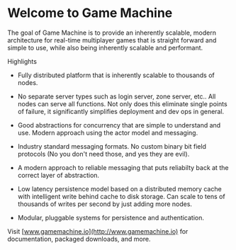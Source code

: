 # Welcome to Game Machine

The goal of Game Machine is to provide an inherently scalable, modern architecture for real-time multiplayer games that is straight forward and simple to use, while also being inherently scalable and performant.

Highlights

- Fully distributed platform that is inherently scalable to thousands of nodes.

- No separate server types such as login server, zone server, etc..  All nodes can serve all functions.  Not only does this eliminate single points of failure, it significantly simplifies deployment and dev ops in general.
 
- Good abstractions for concurrency that are simple to understand and use.  Modern approach using the actor model and messaging.

- Industry standard messaging formats.  No custom binary bit field protocols (No you don't need those, and yes they are evil).

- A modern approach to reliable messaging that puts reliabilty back at the correct layer of abstraction.

- Low latency persistence model based on a distributed memory cache with intelligent write behind cache to disk storage.  Can scale to tens of thousands of writes per second by just adding more nodes.

-  Modular, pluggable systems for persistence and authentication.

Visit [www.gamemachine.io](http://www.gamemachine.io) for documentation, packaged downloads, and more.

